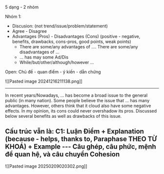 5 dạng - 2 nhóm 

Nhóm 1: 
- Discusion:  (not trend/issue/problem/statement)
- Agree - Disagree
- Advantages (Pros) - Disadvantages (Cons) (positive - negative, benefits, drawbacks, cons-pros, good points, weak points)
	- There are some/any advantages of .... There are some/any disadvantages of ...
	- ... has may some Ad/Dis
	- While/but/other/although/however ...

Open: Chủ đề - quan điểm - ý kiến - dẫn chứng

![[Pasted image 20241216211138.png]]

---
In recent years/Nowadays, ... has become a broad issue to the general public (in many nation). Some people believe the issue that ... has many advantages. However, others think that it cloud also have some negative effects. In my opinion, its cons could never overshadow its pros. Discussed below several benefits as well as drawbacks of this issue. 

## Cấu trúc vẫn là: C1: Luận Điểm + Explanation (because - helps, thanks to, Paraphase THEO TỪ KHOÁ) + Example --- Câu ghép, câu phức, mệnh đề quan hệ, và câu chuyển Cohesion
![[Pasted image 20250209020302.png]]
